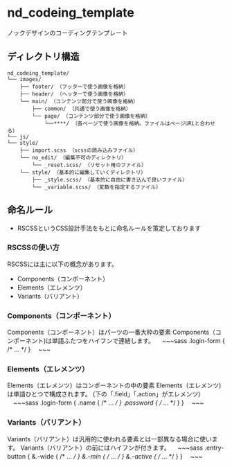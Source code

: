 # nd_codeing_template
ノックデザインのコーディングテンプレート

## ディレクトリ構造
~~~
nd_codeing_template/
└── images/
    ├── footer/ （フッターで使う画像を格納）
    ├── header/ （ヘッターで使う画像を格納）
    └── main/ （コンテンツ部分で使う画像を格納）
        ├── common/ （共通で使う画像を格納）
        └── page/ （コンテンツ部分で使う画像を格納）
            └──****/ （各ページで使う画像を格納。ファイルはページURLと合わせる）
└── js/
└── style/
    ├── import.scss （scssの読み込みファイル）
    └── no_edit/ （編集不可のディレクトリ）
        └── _reset.scss/ （リセット用のファイル）
    └── style/ （基本的に編集していくディレクトリ）
        ├── _style.scss/ （基本的に自由に書き込んで良いファイル）
        └── _variable.scss/ （変数を指定するファイル）
~~~

## 命名ルール
- RSCSSというCSS設計手法をもとに命名ルールを策定しております

### RSCSSの使い方
RSCSSには主に以下の概念があります。
- Components（コンポーネント）
- Elements（エレメンツ）
- Variants（バリアント）
### Components（コンポーネント）
Components（コンポーネント）はパーツの一番大枠の要素
Components（コンポーネント)は単語ふたつをハイフンで連結します。
　~~~sass
.login-form {
  /* ... */ 
}
　~~~
 
### Elements（エレメンツ）
Elements（エレメンツ）はコンポーネントの中の要素
Elements（エレメンツ)は単語ひとつで構成されます。
(下の「.field」「.action」がエレメンツ)
 　~~~sass
.login-form {
  .name {
    /* ... */ 
  }
  .password {
    /* ... */ 
  }
}
　~~~
 
 ### Variants（バリアント）
 Variants（バリアント）は汎用的に使われる要素とは一部異なる場合に使います。
 Variants（バリアント）の前にはハイフンが付きます。
 　~~~sass
.entry-button {
  &.-wide {
    /* ... */ 
  }
  &.-min {
    /* ... */ 
  }
  &.-active {
    /* ... */ 
  }
}
　~~~
